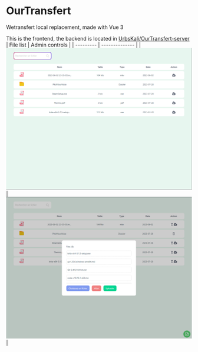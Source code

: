 # OurTransfert 
Wetransfert local replacement, made with Vue 3

This is the frontend, the backend is located in [UrbsKali/OurTransfert-server](https://github.com/UrbsKali/OurTransfert-server)
| File list | Admin controls |
| --------- | -------------- |
|![Web Interface 1](https://raw.githubusercontent.com/UrbsKali/OurTransfer/main/_images/image1.png)|![Web Interface 2](https://raw.githubusercontent.com/UrbsKali/OurTransfer/main/_images/image2.png)|

